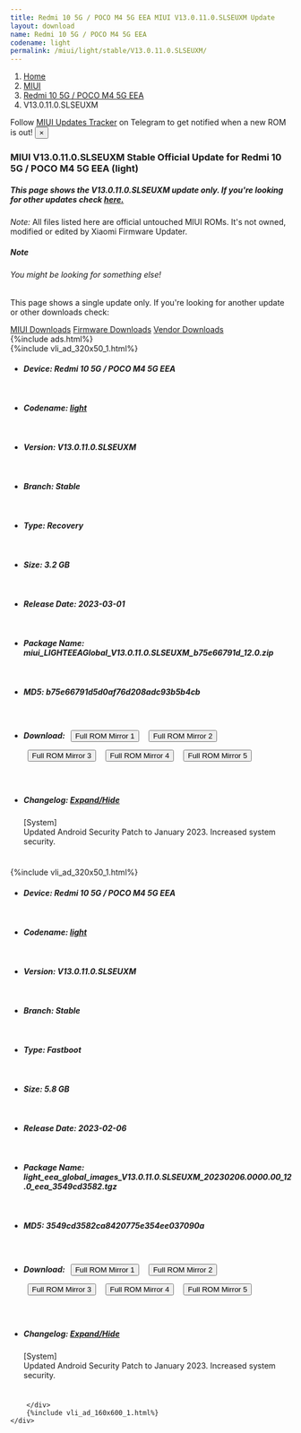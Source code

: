 ```yaml
---
title: Redmi 10 5G / POCO M4 5G EEA MIUI V13.0.11.0.SLSEUXM Update
layout: download
name: Redmi 10 5G / POCO M4 5G EEA
codename: light
permalink: /miui/light/stable/V13.0.11.0.SLSEUXM/
---
```

<nav aria-label="breadcrumb">
    <ol class="breadcrumb">
        <li class="breadcrumb-item"><a href="/">Home</a></li>
        <li class="breadcrumb-item"><a href="/miui/">MIUI</a></li>
        <li class="breadcrumb-item"><a href="/miui/light/">Redmi 10 5G / POCO M4 5G EEA</a></li>
        <li class="breadcrumb-item active" aria-current="page">V13.0.11.0.SLSEUXM</li>
    </ol>
</nav>
<div class="alert alert-primary alert-dismissible fade show" role="alert">
    Follow <a href="https://t.me/MIUIUpdatesTracker" class="alert-link">MIUI Updates Tracker</a> on Telegram to get
    notified when a new ROM is out!
    <button type="button" class="close" data-dismiss="alert" aria-label="Close">
        <span aria-hidden="true">&times;</span>
    </button>
</div>
<div class="col-12 mx-auto">
    <h3 class="title bg-light p-2 rounded">MIUI V13.0.11.0.SLSEUXM Stable Official Update for Redmi 10 5G / POCO M4 5G EEA (light)</h3>
    <h5>This page shows the V13.0.11.0.SLSEUXM update only. If you're looking for other updates check
        <a href="/miui/light/">here.</a></h5>
    <p><i>Note: </i>All files listed here are official untouched MIUI ROMs.
        It's not owned, modified or edited by Xiaomi Firmware Updater.</p>
    <div class="card">
        <div class="card-body">
            <h5 class="card-title">Note</h5>
            <h6 class="card-subtitle mb-2 text-muted">You might be looking for something else!</h6>
            <p class="card-text">This page shows a single update only.
                If you're looking for another update or other downloads check:</p>
            <a href="/miui/" class="card-link">MIUI Downloads</a>
            <a href="/firmware/" class="card-link">Firmware Downloads</a>
            <a href="/vendor/" class="card-link">Vendor Downloads</a>
        </div>
    </div>
    {%include ads.html%}
    <div class="row justify-content-center">
        <div class="col-10" id="downloads">
                    <div class="card card-body">
            {%include vli_ad_320x50_1.html%}
            <ul class="list-unstyled">
                <li style="padding-bottom: 10px;">
                    <h5><b>Device: </b>Redmi 10 5G / POCO M4 5G EEA</h5>
                </li>
                <li style="padding-bottom: 10px;">
                    <h5><b>Codename: </b> <a href="/miui/light/" target="_blank">light</a> </h5>
                </li>
                <li style="padding-bottom: 10px;">
                    <h5><b>Version: </b>V13.0.11.0.SLSEUXM</h5>
                </li>
                <li style="padding-bottom: 10px;">
                    <h5><b>Branch: </b>Stable</h5>
                </li>
                <li style="padding-bottom: 10px;">
                    <h5><b>Type: </b>Recovery</h5>
                </li>
                <li style="padding-bottom: 10px;">
                    <h5><b>Size: </b>3.2 GB</h5>
                </li>
                <li style="padding-bottom: 10px;">
                    <h5><b>Release Date: </b>2023-03-01</h5>
                </li>
                <li style="padding-bottom: 10px;">
                    <h5><b>Package Name: </b><span id="filename" class="text-dark">miui_LIGHTEEAGlobal_V13.0.11.0.SLSEUXM_b75e66791d_12.0.zip</span></h5>
                </li>
                <li style="padding-bottom: 10px;">
                    <h5><b>MD5: </b><span id="md5" class="text-muted">b75e66791d5d0af76d208adc93b5b4cb</span></h5>
                </li>
                <li style="padding-bottom: 10px;">
                    <h5><b>Download: </b> <button type="button" id="download" class="btn btn-primary" style="margin: 7px;" onclick="window.open('https://cdn-ota.azureedge.net/V13.0.11.0.SLSEUXM/miui_LIGHTEEAGlobal_V13.0.11.0.SLSEUXM_b75e66791d_12.0.zip', '_blank');"><i class="fa fa-download"></i> Full ROM Mirror 1</button> <button type="button" id="download" class="btn btn-primary" style="margin: 7px;" onclick="window.open('https://cdnorg.d.miui.com/V13.0.11.0.SLSEUXM/miui_LIGHTEEAGlobal_V13.0.11.0.SLSEUXM_b75e66791d_12.0.zip', '_blank');"><i class="fa fa-download"></i> Full ROM Mirror 2</button> <button type="button" id="download" class="btn btn-primary" style="margin: 7px;" onclick="window.open('https://bn.d.miui.com/V13.0.11.0.SLSEUXM/miui_LIGHTEEAGlobal_V13.0.11.0.SLSEUXM_b75e66791d_12.0.zip', '_blank');"><i class="fa fa-download"></i> Full ROM Mirror 3</button> <button type="button" id="download" class="btn btn-primary" style="margin: 7px;" onclick="window.open('https://bigota.d.miui.com/V13.0.11.0.SLSEUXM/miui_LIGHTEEAGlobal_V13.0.11.0.SLSEUXM_b75e66791d_12.0.zip', '_blank');"><i class="fa fa-download"></i> Full ROM Mirror 4</button> <button type="button" id="download" class="btn btn-primary" style="margin: 7px;" onclick="window.open('https://hugeota.d.miui.com/V13.0.11.0.SLSEUXM/miui_LIGHTEEAGlobal_V13.0.11.0.SLSEUXM_b75e66791d_12.0.zip', '_blank');"><i class="fa fa-download"></i> Full ROM Mirror 5</button></h5>
                </li>
                <li style="padding-bottom: 10px;">
                    <h5><b>Changelog: </b><a href="#light_1_changelog" data-toggle="collapse" role="button"
                            aria-expanded="false" aria-controls="light_1_changelog"> <i class="fa fa-arrow-down"
                                aria-hidden="true"></i> Expand/Hide</a></h5>
                    <div class="collapse" id="light_1_changelog">
                        <p id="changelog_text">[System]<br>Updated Android Security Patch to January 2023. Increased system security.</p>
                    </div>
                </li>
            </ul>
        </div>
        <div class="card card-body">
            {%include vli_ad_320x50_1.html%}
            <ul class="list-unstyled">
                <li style="padding-bottom: 10px;">
                    <h5><b>Device: </b>Redmi 10 5G / POCO M4 5G EEA</h5>
                </li>
                <li style="padding-bottom: 10px;">
                    <h5><b>Codename: </b> <a href="/miui/light/" target="_blank">light</a> </h5>
                </li>
                <li style="padding-bottom: 10px;">
                    <h5><b>Version: </b>V13.0.11.0.SLSEUXM</h5>
                </li>
                <li style="padding-bottom: 10px;">
                    <h5><b>Branch: </b>Stable</h5>
                </li>
                <li style="padding-bottom: 10px;">
                    <h5><b>Type: </b>Fastboot</h5>
                </li>
                <li style="padding-bottom: 10px;">
                    <h5><b>Size: </b>5.8 GB</h5>
                </li>
                <li style="padding-bottom: 10px;">
                    <h5><b>Release Date: </b>2023-02-06</h5>
                </li>
                <li style="padding-bottom: 10px;">
                    <h5><b>Package Name: </b><span id="filename" class="text-dark">light_eea_global_images_V13.0.11.0.SLSEUXM_20230206.0000.00_12.0_eea_3549cd3582.tgz</span></h5>
                </li>
                <li style="padding-bottom: 10px;">
                    <h5><b>MD5: </b><span id="md5" class="text-muted">3549cd3582ca8420775e354ee037090a</span></h5>
                </li>
                <li style="padding-bottom: 10px;">
                    <h5><b>Download: </b> <button type="button" id="download" class="btn btn-primary" style="margin: 7px;" onclick="window.open('https://cdn-ota.azureedge.net/V13.0.11.0.SLSEUXM/light_eea_global_images_V13.0.11.0.SLSEUXM_20230206.0000.00_12.0_eea_3549cd3582.tgz', '_blank');"><i class="fa fa-download"></i> Full ROM Mirror 1</button> <button type="button" id="download" class="btn btn-primary" style="margin: 7px;" onclick="window.open('https://cdnorg.d.miui.com/V13.0.11.0.SLSEUXM/light_eea_global_images_V13.0.11.0.SLSEUXM_20230206.0000.00_12.0_eea_3549cd3582.tgz', '_blank');"><i class="fa fa-download"></i> Full ROM Mirror 2</button> <button type="button" id="download" class="btn btn-primary" style="margin: 7px;" onclick="window.open('https://bn.d.miui.com/V13.0.11.0.SLSEUXM/light_eea_global_images_V13.0.11.0.SLSEUXM_20230206.0000.00_12.0_eea_3549cd3582.tgz', '_blank');"><i class="fa fa-download"></i> Full ROM Mirror 3</button> <button type="button" id="download" class="btn btn-primary" style="margin: 7px;" onclick="window.open('https://bigota.d.miui.com/V13.0.11.0.SLSEUXM/light_eea_global_images_V13.0.11.0.SLSEUXM_20230206.0000.00_12.0_eea_3549cd3582.tgz', '_blank');"><i class="fa fa-download"></i> Full ROM Mirror 4</button> <button type="button" id="download" class="btn btn-primary" style="margin: 7px;" onclick="window.open('https://hugeota.d.miui.com/V13.0.11.0.SLSEUXM/light_eea_global_images_V13.0.11.0.SLSEUXM_20230206.0000.00_12.0_eea_3549cd3582.tgz', '_blank');"><i class="fa fa-download"></i> Full ROM Mirror 5</button></h5>
                </li>
                <li style="padding-bottom: 10px;">
                    <h5><b>Changelog: </b><a href="#light_2_changelog" data-toggle="collapse" role="button"
                            aria-expanded="false" aria-controls="light_2_changelog"> <i class="fa fa-arrow-down"
                                aria-hidden="true"></i> Expand/Hide</a></h5>
                    <div class="collapse" id="light_2_changelog">
                        <p id="changelog_text">[System]<br>Updated Android Security Patch to January 2023. Increased system security.</p>
                    </div>
                </li>
            </ul>
        </div>

        </div>
        {%include vli_ad_160x600_1.html%}
    </div>
</div>
